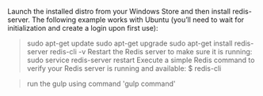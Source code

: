 Launch the installed distro from your Windows Store and then install redis-server. The following example works with Ubuntu (you’ll need to wait for initialization and create a login upon first use):

> sudo apt-get update
> sudo apt-get upgrade
> sudo apt-get install redis-server
> redis-cli -v
> Restart the Redis server to make sure it is running:
> sudo service redis-server restart
> Execute a simple Redis command to verify your Redis server is running and available:
> $ redis-cli

> run the gulp using command 'gulp command'
